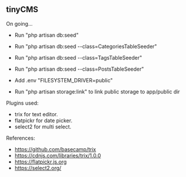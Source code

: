 
## tinyCMS

On going...

- Run "php artisan db:seed"
- Run "php artisan db:seed --class=CategoriesTableSeeder"
- Run "php artisan db:seed --class=TagsTableSeeder"
- Run "php artisan db:seed --class=PostsTableSeeder"


- Add .env "FILESYSTEM_DRIVER=public"
- Run "php artisan storage:link" to link public storage to app/public dir



Plugins used:
- trix for text editor.
- flatpickr for date picker.
- select2 for multi select.

References:
- https://github.com/basecamp/trix
- https://cdnjs.com/libraries/trix/1.0.0
- https://flatpickr.js.org
- https://select2.org/
